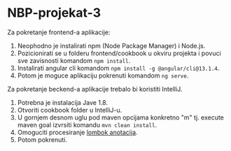# NBP-projekat-3

Za pokretanje frontend-a aplikacije:
1. Neophodno je instalirati npm (Node Package Manager) i Node.js. 
2. Pozicionirati se u folderu frontend/cookbook u okviru projekta i povuci sve zavisnosti komandom `npm install`. 
3. Instalirati angular cli komandom `npm install -g @angular/cli@13.1.4`.
4. Potom je moguce aplikaciju pokrenuti komandom `ng serve`.

Za pokretanje beckend-a aplikacije trebalo bi koristiti IntelliJ. 
1. Potrebna je instalacija Jave 1.8.
2. Otvoriti cookbook folder u IntelliJ-u.
3. U gornjem desnom uglu pod maven opcijama konkretno "m" tj. execute maven goal izvrsiti komandu `mvn clean install`.
4. Omoguciti procesiranje [lombok anotacija](https://stackoverflow.com/questions/24006937/lombok-annotations-do-not-compile-under-intellij-idea?fbclid=IwAR0J7oG8SBGBWEGBXDKVlmNiNiZJEMtJrtjXmlHWfUz9UhPqK21xCya_0qw).
5. Potom pokrenuti.


